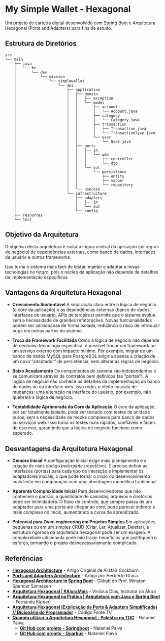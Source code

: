 # My Simple Wallet - Hexagonal

Um projeto de carteira digital desenvolvido com Spring Boot e Arquitetura Hexagonal (Ports and Adapters) para fins de estudo.

## Estrutura de Diretórios

```
srv
└── main
    ├── java
    │   └── br
    │       └── dev
    │           └── mission
    │               └── simplewallet
    │                   └── api
    │                       ├── application
    │                       │   ├── domain
    │                       │   │   ├── exception
    │                       │   │   └── model
    │                       │   │       ├── account
    │                       │   │       │   └── Account.java
    │                       │   │       ├── category
    │                       │   │       │   └── Category.java
    │                       │   │       ├── transaction
    │                       │   │       │   ├── Transaction.java
    │                       │   │       │   └── TransactionType.java
    │                       │   │       └── user
    │                       │   │           └── User.java
    │                       │   ├── ports
    │                       │   │   ├── in
    │                       │   │   │   └── web
    │                       │   │   │       ├── controller
    │                       │   │   │       └── dto
    │                       │   │   └── out
    │                       │   │       └── persistence
    │                       │   │           ├── entity
    │                       │   │           ├── mapper
    │                       │   │           └── repository
    │                       │   └── usecase
    │                       └── infrastructure
    │                           ├── adapters
    │                           │   ├── in
    │                           │   └── out
    │                           └── config
    ├── resources
    └── test
```


## Objetivo da Arquitetura

O objetivo desta arquitetura é isolar a lógica central da aplicação (as regras de negócio) de dependências externas, como banco de dados, interfaces de usuário e outros frameworks.

Isso torna o sistema mais fácil de testar, manter e adaptar a novas tecnologias no futuro, pois o núcleo da aplicação não depende de detalhes de implementação específicos.

## Vantagens da Arquitetura Hexagonal

- **Crescimento Sustentável**
    A separação clara entre a lógica de negócio (o *core* da aplicação) e as dependências externas (banco de dados, interfaces de usuário, APIs de terceiros) permite que o sistema evolua sem a necessidade de grandes refatorações. Novas funcionalidades podem ser adicionadas de forma isolada, reduzindo o risco de introduzir bugs em outras partes do sistema.

- **Troca de Framework Facilitada**
    Como a lógica de negócio não depende de nenhuma tecnologia específica, é possível trocar um framework ou um serviço externo com impacto mínimo. Por exemplo, migrar de um banco de dados MySQL para PostgreSQL exigiria apenas a criação de um novo "adaptador" de persistência, sem alterar as regras de negócio.

- **Baixo Acoplamento**
    Os componentes do sistema são independentes e se comunicam através de contratos bem definidos (as "portas"). A lógica de negócio não conhece os detalhes da implementação do banco de dados ou da interface web. Isso reduz o efeito cascata de mudanças: uma alteração na interface do usuário, por exemplo, não quebrará a lógica de negócio.

- **Testabilidade Aprimorada do Core da Aplicação**
    O *core* da aplicação, por ser totalmente isolado, pode ser testado com testes de unidade puros, sem a necessidade de mocks complexos para banco de dados ou serviços web. Isso torna os testes mais rápidos, confiáveis e fáceis de escrever, garantindo que a lógica de negócio funcione como esperado.


## Desvantagens da Arquitetura Hexagonal

- **Demora Inicial**
    A configuração inicial exige mais planejamento e a criação de mais código *boilerplate* (repetitivo). É preciso definir as interfaces (portas) para cada tipo de interação e implementar os adaptadores iniciais, o que pode tornar o início do desenvolvimento mais lento em comparação com uma abordagem monolítica tradicional.

- **Aparente Complexidade Inicial**
    Para desenvolvedores que não conhecem o padrão, a quantidade de camadas, arquivos e diretórios pode ser intimidadora. O fluxo de controle, que sempre passa de um adaptador para uma porta até chegar ao *core*, pode parecer indireto e mais complexo no início, aumentando a curva de aprendizado.

- **Potencial para Over-engineering em Projetos Simples**
    Em aplicações pequenas ou em um simples CRUD (Criar, Ler, Atualizar, Deletar), a estrutura rigorosa da arquitetura hexagonal pode ser um exagero. A complexidade adicionada pode não trazer benefícios que justifiquem o esforço, tornando o projeto desnecessariamente complicado.

## Referências

- **[Hexagonal Architecture](https://alistair.cockburn.us/hexagonal-architecture/)** - Artigo Original de Alistair Cockburn.
- **[Ports and Adapters Architecture](https://herbertograca.com/2017/11/16/explicit-architecture-01-ddd-hexagonal-onion-clean-cqrs-how-i-put-it-all-together/)** - Artigo por Herberto Graca.
- **[Hexagonal Architecture in Spring Boot](https://github.com/sonnesen/fiap-product-api-with-ports-and-adapters)** - Github do Prof. Winston Spencer Sonnesen
- **[Arquitetura Hexagonal | #AluraMais](https://www.youtube.com/watch?v=X_EPcBNI5xU)** - Vinícius Dias, Instrutor na Alura
- **[Arquitetura Hexagonal na Prática | Arquitetura com Java e Spring Boot](https://youtu.be/UKSj5VJEzps?si=WV9dvtiY0pPyMq5M)** - Fernanda Kipper
- **[Arquitetura Hexagonal (Explicação de Ports & Adapters Simplificada) // Dicionário do Programador](https://youtu.be/7SaA3HCOc4c?si=vGryZRb_o7W_3vJS)** - Código Fonte TV
- **[Quando utilizar a Arquitetura Hexagonal - Palestra no TDC](https://youtu.be/opH8tomzw60?si=yh2tW0-rfq21pKSk)** - Nataniel Paiva
  - **[Git Hub com projeto - Springboot](https://github.com/natanielpaiva/arquitetura-hexagonal-spring)** - Nataniel Paiva
  - **[Git Hub com projeto - Quarkus](https://github.com/natanielpaiva/arquitetura-hexagonal)** - Nataniel Paiva